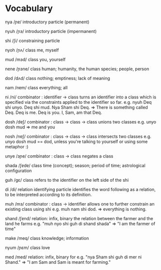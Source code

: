 # Vocabulary

nya /ɲɐ/
introductory particle (permanent)

nyuh /ɲɜ/
introductory particle (impermanent)

shi /ʃi/
constraining particle

nyoh /ɲʌ/
class
me, myself

mud /mɜd/
class
you, yourself

nene /ɲɜne/
class
human; humanity, the human species; people, person 

dod /dʌd/
class
nothing; emptiness; lack of meaning

nam /nɐm/
class
everything; all

ni /ni/
combinator : identifier -> class
turns an identifier into a class which is specified via the constraints applied to
the identifier so far.
e.g. nyuh Deq shi unyo. Deq shi mud. Nya Sham shi Deq.
  => There is something called Deq. Deq is me. Deq is you. I, Sam, am that Deq.

dosh /dɐʃ/
combinator : class -> class -> class
unions two classes
e.g. unyo dosh mud => me and you

nosh /nɐʃ/
combinator : class -> class -> class
intersects two classes
e.g. unyo dosh mud == dod, unless you're talking to yourself or using some metaphor :)

unye /ɜɲe/
combinator : class -> class
negates a class

shada /ʃɐdɐ/
class
time (concept); season; period of time; astrological configuration

guh /gɛ/
class
refers to the identifier on the left side of the shi

di /di/
relation identifying particle
identifies the word following as a relation, to be interpreted according to its definition.

muh /mɜ/
combinator : class -> identifier
allows one to further constrain an existing class using shi
e.g. muh nam shi dod. => everything is nothing.

shand /ʃɐnd/
relation: infix, binary
the relation between the farmer and the land he farms
e.g. "muh nyo shi guh di shand shada" 
  => "I am the farmer of time"

make /meq/
class
knowledge; information

nyum /ɲɛm/
class
love

med /med/
relation: infix, binary
for
e.g. "nya Sham shi guh di mer ni Shand."
  => "I am Sam and Sam is meant for farming."

